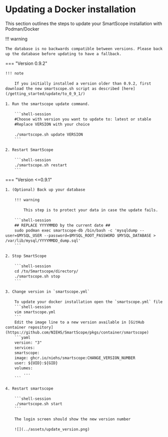 # Updating a Docker installation


This section outlines the steps to update your SmartScope installation with Podman/Docker

!!! warning

    The database is no backwards compatible between versions. Please back up the database before updating to have a fallback.


=== "Version 0.9.2"

    !!! note

        If you initially installed a version older than 0.9.2, first download the new smartscope.sh script as described [here](/getting_started/update/to_0_9_1/)

    1. Run the smartscope update command.

        ```shell-session
        #Choose with version you want to update to: latest or stable
        #Replace VERSION with your choice

        ./smartscope.sh update VERSION
        ```

    2. Restart SmartScope

        ```shell-session
        ./smartscope.sh restart    
        ```


=== "Version <=0.9.1"

    1. (Optional) Back up your database

        !!! warning

            This step is to protect your data in case the update fails.

        ```shell-session
        ## REPLACE YYYYMMDD by the current date ##
        sudo podman exec smartscope-db /bin/bash -c 'mysqldump --user=$MYSQL_USER --password=$MYSQL_ROOT_PASSWORD $MYSQL_DATABASE > /var/lib/mysql/YYYYMMDD_dump.sql'
        ```

    2. Stop SmartScope

        ```shell-session
        cd /to/Smartscope/directory/
        ./smartscope.sh stop
        ```

    3. Change version in `smartscope.yml`

        To update your docker installation open the `smartscope.yml` file
        ```shell-session
        vim smartscope.yml
        ```
        Edit the image line to a new version available in [GitHub container repository](https://github.com/NIEHS/SmartScope/pkgs/container/smartscope)
        ```yaml
        version: "3"
        services:
        smartscope:
        image: ghcr.io/niehs/smartscope:CHANGE_VERSION_NUMBER
        user: ${UID}:${GID}
        volumes: 
            ...
        ```

    4. Restart smartscope

        ```shell-session
        ./smartscope.sh start
        ```

        The login screen should show the new version number

        ![](../assets/update_version.png)
